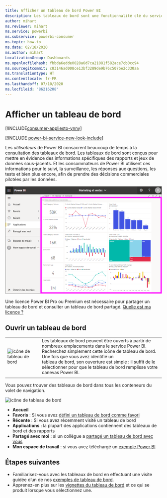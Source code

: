 ```yaml
---
title: Afficher un tableau de bord Power BI
description: Les tableaux de bord sont une fonctionnalité clé du service Power BI. Découvrez comment ouvrir et consulter un tableau de bord.
author: mihart
ms.reviewer: mihart
ms.service: powerbi
ms.subservice: powerbi-consumer
ms.topic: how-to
ms.date: 02/18/2020
ms.author: mihart
LocalizationGroup: Dashboards
ms.openlocfilehash: fbbda6edde0028a6d7ca21081f582ace7cb0cc94
ms.sourcegitcommit: c83146ad008ce13bf3289de9b76c507be2c330aa
ms.translationtype: HT
ms.contentlocale: fr-FR
ms.lasthandoff: 07/10/2020
ms.locfileid: "86216208"
---
```

# <a name="view-a-dashboard"></a>Afficher un tableau de bord

[!INCLUDE[consumer-appliesto-ynny](../includes/consumer-appliesto-ynny.md)]

[!INCLUDE [power-bi-service-new-look-include](../includes/power-bi-service-new-look-include.md)]

Les *utilisateurs* de Power BI consacrent beaucoup de temps à la consultation des tableaux de bord. Les tableaux de bord sont conçus pour mettre en évidence des informations spécifiques des rapports et jeux de données sous-jacents. Et les consommateurs de Power BI utilisent ces informations pour le suivi, la surveillance, les réponses aux questions, les tests et bien plus encore, afin de prendre des décisions commerciales pilotées par les données.

![tableau de bord](media/end-user-dashboard-open/power-bi-new-dash-new.png)


Une licence Power BI Pro ou Premium est nécessaire pour partager un tableau de bord et consulter un tableau de bord partagé. [Quelle est ma licence ?](end-user-license.md) 

## <a name="open-a-dashboard"></a>Ouvrir un tableau de bord



|              |         |
|------------|--------------------------------|
|![icône de tableau de bord](media/end-user-dashboard-open/power-bi-dashboard-icon.png)      |Les tableaux de bord peuvent être ouverts à partir de nombreux emplacements dans le service Power BI. <br> Recherchez simplement cette icône de tableau de bord. Une fois que vous avez identifié un <br>tableau de bord, son ouverture est simple : il suffit de le sélectionner pour que le tableau de bord remplisse votre canevas Power BI. |
|                    |          |



Vous pouvez trouver des tableaux de bord dans tous les conteneurs du volet de navigation. 

![icône de tableau de bord](media/end-user-dashboard-open/power-bi-open-dashboards.gif)

- **Accueil** 
- **Favoris** : Si vous avez [défini un tableau de bord comme favori](end-user-favorite.md)
- **Récente** : Si vous avez récemment visité un tableau de bord
- **Applications** : la plupart des applications contiennent des tableaux de bord et des rapports
- **Partagé avec moi** : si un collègue a [partagé un tableau de bord avec vous](end-user-shared-with-me.md)
- **Mon espace de travail** : si vous avez téléchargé un [exemple Power BI](../create-reports/sample-datasets.md)



## <a name="next-steps"></a>Étapes suivantes
* Familiarisez-vous avec les tableaux de bord en effectuant une visite guidée d’un de nos [exemples de tableau de bord](../create-reports/sample-tutorial-connect-to-the-samples.md).    
* Apprenez-en plus sur les [vignettes du tableau de bord](end-user-tiles.md) et ce qui se produit lorsque vous sélectionnez une.
